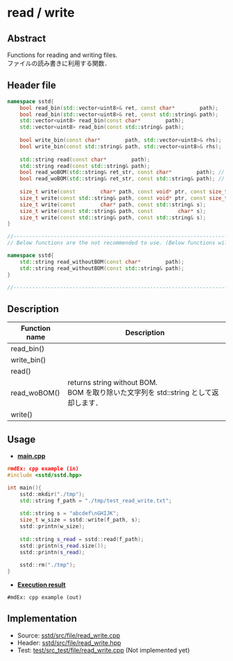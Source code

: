 # read / write
## Abstract
Functions for reading and writing files.  
ファイルの読み書きに利用する関数．

## Header file
```cpp
namespace sstd{
    bool read_bin(std::vector<uint8>& ret, const char*        path);
    bool read_bin(std::vector<uint8>& ret, const std::string& path);
    std::vector<uint8> read_bin(const char*        path);
    std::vector<uint8> read_bin(const std::string& path);
    
    bool write_bin(const char*        path, std::vector<uint8>& rhs);
    bool write_bin(const std::string& path, std::vector<uint8>& rhs);
    
    std::string read(const char*        path);
    std::string read(const std::string& path);
    bool read_woBOM(std::string& ret_str, const char*        path); // wo: without
    bool read_woBOM(std::string& ret_str, const std::string& path); // wo: without
    
    size_t write(const        char* path, const void* ptr, const size_t type_size, const size_t num); // (1)
    size_t write(const std::string& path, const void* ptr, const size_t type_size, const size_t num); // (2)
    size_t write(const        char* path, const std::string& s);                                      // (3)
    size_t write(const std::string& path, const        char* s);                                      // (4)
    size_t write(const std::string& path, const std::string& s);                                      // (5)
}

//-----------------------------------------------------------------------------------------------------------------------------------------------
// Below functions are the not recommended to use. (Below functions will be delete on sstd ver 3.x.x).

namespace sstd{
    std::string read_withoutBOM(const char*        path);
    std::string read_withoutBOM(const std::string& path);
}

//-----------------------------------------------------------------------------------------------------------------------------------------------
```

## Description
| Function name | Description |
| ------------- | ----------- |
| read_bin()    | <br> |
| write_bin()   | <br> |
| read()        | <br> |
| read_woBOM()  | returns string without BOM. <br>BOM を取り除いた文字列を std::string として返却します． |
| write()       | <br> |

## Usage
- <u>**main.cpp**</u>
```cpp
#mdEx: cpp example (in)
#include <sstd/sstd.hpp>

int main(){
    sstd::mkdir("./tmp");
    std::string f_path = "./tmp/test_read_write.txt";
    
    std::string s = "abcdef\nGHIJK";
    size_t w_size = sstd::write(f_path, s);
    sstd::printn(w_size);
    
    std::string s_read = sstd::read(f_path);
    sstd::printn(s_read.size());
    sstd::printn(s_read);
    
    sstd::rm("./tmp");
}
```
- <u>**Execution result**</u>
```
#mdEx: cpp example (out)
```

## Implementation
- Source: [sstd/src/file/read_write.cpp](https://github.com/admiswalker/SubStandardLibrary-SSTD-/blob/master/sstd/src/file/read_write.cpp)
- Header: [sstd/src/file/read_write.hpp](https://github.com/admiswalker/SubStandardLibrary-SSTD-/blob/master/sstd/src/file/read_write.hpp)
- Test: [test/src_test/file/read_write.cpp](https://github.com/admiswalker/SubStandardLibrary-SSTD-/blob/master/test/src_test/file/read_write.cpp)
  (Not implemented yet)

